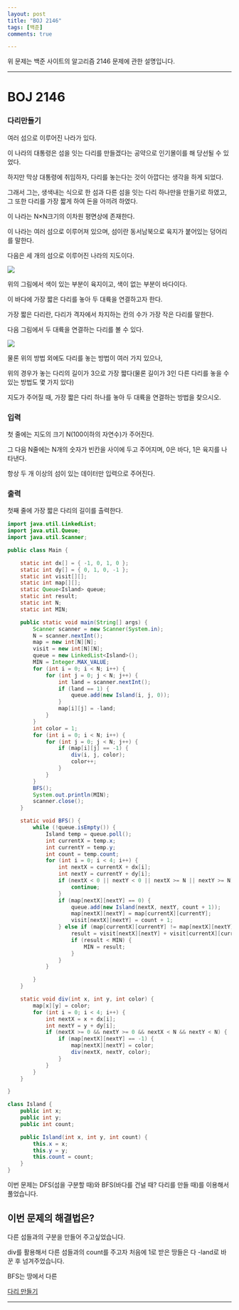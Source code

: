 ```yaml
---
layout: post
title: "BOJ 2146"
tags: [백준]
comments: true

---
```


위 문제는 백준 사이트의 알고리즘 2146 문제에 관한 설명입니다.<br>

---

# BOJ 2146
### 다리만들기  

여러 섬으로 이루어진 나라가 있다. 

이 나라의 대통령은 섬을 잇는 다리를 만들겠다는 공약으로 인기몰이를 해 당선될 수 있었다. 

하지만 막상 대통령에 취임하자, 다리를 놓는다는 것이 아깝다는 생각을 하게 되었다. 

그래서 그는, 생색내는 식으로 한 섬과 다른 섬을 잇는 다리 하나만을 만들기로 하였고, 그 또한 다리를 가장 짧게 하여 돈을 아끼려 하였다.

이 나라는 N×N크기의 이차원 평면상에 존재한다. 

이 나라는 여러 섬으로 이루어져 있으며, 섬이란 동서남북으로 육지가 붙어있는 덩어리를 말한다. 

다음은 세 개의 섬으로 이루어진 나라의 지도이다.

<img src="https://onlinejudgeimages.s3-ap-northeast-1.amazonaws.com/upload/201008/bri.PNG">

위의 그림에서 색이 있는 부분이 육지이고, 색이 없는 부분이 바다이다. 

이 바다에 가장 짧은 다리를 놓아 두 대륙을 연결하고자 한다. 

가장 짧은 다리란, 다리가 격자에서 차지하는 칸의 수가 가장 작은 다리를 말한다. 

다음 그림에서 두 대륙을 연결하는 다리를 볼 수 있다.

<img src="https://onlinejudgeimages.s3-ap-northeast-1.amazonaws.com/upload/201008/b2.PNG">

물론 위의 방법 외에도 다리를 놓는 방법이 여러 가지 있으나, 

위의 경우가 놓는 다리의 길이가 3으로 가장 짧다(물론 길이가 3인 다른 다리를 놓을 수 있는 방법도 몇 가지 있다)

지도가 주어질 때, 가장 짧은 다리 하나를 놓아 두 대륙을 연결하는 방법을 찾으시오.

### 입력

첫 줄에는 지도의 크기 N(100이하의 자연수)가 주어진다. 

그 다음 N줄에는 N개의 숫자가 빈칸을 사이에 두고 주어지며, 0은 바다, 1은 육지를 나타낸다. 

항상 두 개 이상의 섬이 있는 데이터만 입력으로 주어진다.

### 출력

첫째 줄에 가장 짧은 다리의 길이를 출력한다.

```java
import java.util.LinkedList;
import java.util.Queue;
import java.util.Scanner;

public class Main {

	static int dx[] = { -1, 0, 1, 0 };
	static int dy[] = { 0, 1, 0, -1 };
	static int visit[][];
	static int map[][];
	static Queue<Island> queue;
	static int result;
	static int N;
	static int MIN;

	public static void main(String[] args) {
		Scanner scanner = new Scanner(System.in);
		N = scanner.nextInt();
		map = new int[N][N];
		visit = new int[N][N];
		queue = new LinkedList<Island>();
		MIN = Integer.MAX_VALUE;
		for (int i = 0; i < N; i++) {
			for (int j = 0; j < N; j++) {
				int land = scanner.nextInt();
				if (land == 1) {
					queue.add(new Island(i, j, 0));
				}
				map[i][j] = -land;
			}
		}
		int color = 1;
		for (int i = 0; i < N; i++) {
			for (int j = 0; j < N; j++) {
				if (map[i][j] == -1) {
					div(i, j, color);
					color++;
				}
			}
		}
		BFS();
		System.out.println(MIN);
		scanner.close();
	}

	static void BFS() {
		while (!queue.isEmpty()) {
			Island temp = queue.poll();
			int currentX = temp.x;
			int currentY = temp.y;
			int count = temp.count;
			for (int i = 0; i < 4; i++) {
				int nextX = currentX + dx[i];
				int nextY = currentY + dy[i];
				if (nextX < 0 || nextY < 0 || nextX >= N || nextY >= N) {
					continue;
				}
				if (map[nextX][nextY] == 0) {
					queue.add(new Island(nextX, nextY, count + 1));
					map[nextX][nextY] = map[currentX][currentY];
					visit[nextX][nextY] = count + 1;
				} else if (map[currentX][currentY] != map[nextX][nextY]) {
					result = visit[nextX][nextY] + visit[currentX][currentY];
					if (result < MIN) {
						MIN = result;
					}
				}
			}

		}
	}

	static void div(int x, int y, int color) {
		map[x][y] = color;
		for (int i = 0; i < 4; i++) {
			int nextX = x + dx[i];
			int nextY = y + dy[i];
			if (nextX >= 0 && nextY >= 0 && nextX < N && nextY < N) {
				if (map[nextX][nextY] == -1) {
					map[nextX][nextY] = color;
					div(nextX, nextY, color);
				}
			}
		}
	}

}

class Island {
	public int x;
	public int y;
	public int count;

	public Island(int x, int y, int count) {
		this.x = x;
		this.y = y;
		this.count = count;
	}
}
```

이번 문제는 DFS(섬을 구분할 때)와 BFS(바다를 건널 때? 다리를 만들 때)를 이용해서 풀었습니다.

## 이번 문제의 해결법은? 

다른 섬들과의 구분을 만들어 주고싶었습니다.

div를 활용해서 다른 섬들과의 count를 주고자 처음에 1로 받은 땅들은 다 -land로 바꾼 후 넘겨주었습니다.

BFS는 땅에서 다른 

<a href="https://www.acmicpc.net/problem/2146">다리 만들기</a>

---
